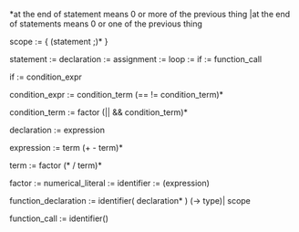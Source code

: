 *at the end of statement means 0 or more of the previous thing
|at the end of statements means 0 or one of the previous thing

scope := { (statement ;)* }

statement := declaration
                := assignment
                := loop
                := if
                := function_call

if := condition_expr

condition_expr := condition_term (== != condition_term)*
  
condition_term := factor (|| && condition_term)*

declaration := expression

expression := term (+ - term)*

term := factor (* / term)*

factor := numerical_literal
		  := identifier
		  := (expression)

function_declaration := identifier( declaration* ) (-> type)| scope

function_call := identifier()
